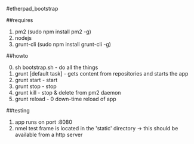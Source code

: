 #etherpad_bootstrap

##requires

1. pm2 (sudo npm install pm2 -g)
2. nodejs
3. grunt-cli (sudo npm install grunt-cli -g)


##howto

0. sh bootstrap.sh - do all the things
1. grunt [default task] - gets content from repositories and starts the app
2. grunt start - start
3. grunt stop - stop
4. grunt kill - stop & delete from pm2 daemon
5. grunt reload - 0 down-time reload of app

##testing

1. app runs on port :8080
2. nmel test frame is located in the 'static' directory -> this should be available from a http server

